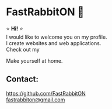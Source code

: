 # FastRabbitON 🐰

⭐️ **Hi!** ⭐️ \
I would like to welcome you on my profile. \
I create websites and web applications. \
Check out my 
<!-- [projects](https://srv49151.seohost.com.pl/projects.html) and [CV](https://srv49151.seohost.com.pl) \ -->
Make yourself at home. 

## Contact:
 <!-- https://srv49151.seohost.com.pl/  \-->
 https://github.com/FastRabbitON \
 fastrabbiton@gmail.com


